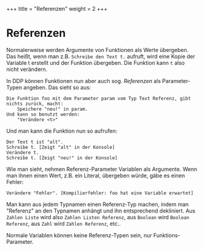+++
title = "Referenzen"
weight = 2
+++

# Referenzen

Normalerweise werden Argumente von Funktionen als Werte übergeben.
Das heißt, wenn man z.B. `Schreibe den Text t.` aufruft, wird eine Kopie der Variable t erstellt und der Funktion übergeben. Die Funktion kann `t` also nicht verändern.

In DDP können Funktionen nun aber auch sog. *Referenzen* als Parameter-Typen angeben.
Das sieht so aus:

```ddp
Die Funktion foo mit dem Parameter param vom Typ Text Referenz, gibt nichts zurück, macht:
    Speichere "neu!" in param.
Und kann so benutzt werden:
    "Verändere <t>"
```

Und man kann die Funktion nun so aufrufen:

```ddp
Der Text t ist "alt".
Schreibe t. [Zeigt "alt" in der Konsole]
Verändere t.
Schreibe t. [Zeigt "neu!" in der Konsole]
```

Wie man sieht, nehmen Referenz-Parameter Variablen als Argumente.
Wenn man ihnen einen Wert, z.B. ein Literal, übergeben würde, gäbe es einen Fehler:

```ddp
Verändere "Fehler". [Kompilierfehler: foo hat eine Variable erwartet]
```

Man kann aus jedem Typnamen einen Referenz-Typ machen, indem man "Referenz" an den Typnamen anhängt und ihn entsprechend dekliniert.
Aus `Zahlen Liste` wird also `Zahlen Listen Referenz`, aus `Boolean` wird `Boolean Referenz`, aus `Zahl` wird `Zahlen Referenz`, etc..

Normale Variablen können keine Referenz-Typen sein, nur Funktions-Parameter.